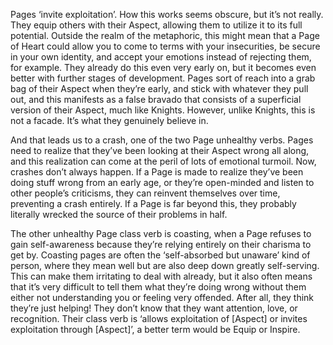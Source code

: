 Pages ‘invite exploitation’. How this works seems obscure, but it’s not really. They equip others with their Aspect, allowing them to utilize it to its full potential. Outside the realm of the metaphoric, this might mean that a Page of Heart could allow you to come to terms with your insecurities, be secure in your own identity, and accept your emotions instead of rejecting them, for example. They already do this even very early on, but it becomes even better with further stages of development. Pages sort of reach into a grab bag of their Aspect when they’re early, and stick with whatever they pull out, and this manifests as a false bravado that consists of a superficial version of their Aspect, much like Knights. However, unlike Knights, this is not a facade. It’s what they genuinely believe in. 

And that leads us to a crash, one of the two Page unhealthy verbs. Pages need to realize that they’ve been looking at their Aspect wrong all along, and this realization can come at the peril of lots of emotional turmoil. Now, crashes don’t always happen. If a Page is made to realize they’ve been doing stuff wrong from an early age, or they’re open-minded and listen to other people’s criticisms, they can reinvent themselves over time, preventing a crash entirely. If a Page is far beyond this, they probably literally wrecked the source of their problems in half.

The other unhealthy Page class verb is coasting, when a Page refuses to gain self-awareness because they’re relying entirely on their charisma to get by. Coasting pages are often the ‘self-absorbed but unaware’ kind of person, where they mean well but are also deep down greatly self-serving. This can make them irritating to deal with already, but it also often means that it’s very difficult to tell them what they’re doing wrong without them either not understanding you or feeling very offended. After all, they think they’re just helping! They don’t know that they want attention, love, or recognition.
Their class verb is ‘allows exploitation of [Aspect] or invites exploitation through [Aspect]’, a better term would be Equip or Inspire.
